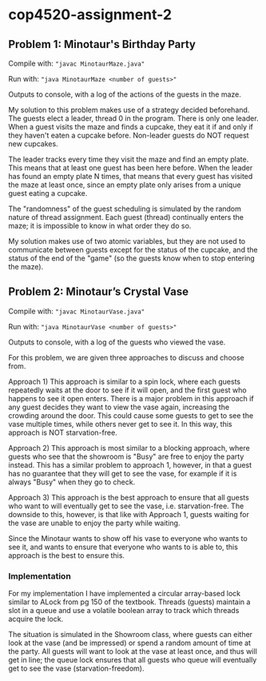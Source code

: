 # cop4520-assignment-2
## Problem 1: Minotaur's Birthday Party

Compile with:
  ```"javac MinotaurMaze.java"```

Run with: ```"java MinotaurMaze <number of guests>"```

Outputs to console, with a log of the actions of the guests in the maze.

My solution to this problem makes use of a strategy decided beforehand.
The guests elect a leader, thread 0 in the program. There is only one leader.
When a guest visits the maze and finds a cupcake, they eat it if and only if
they haven't eaten a cupcake before. Non-leader guests do NOT request new cupcakes.

The leader tracks every time they visit the maze and find an empty plate. This means that
at least one guest has been here before. When the leader has found an empty plate
N times, that means that every guest has visited the maze at least once, since
an empty plate only arises from a unique guest eating a cupcake.

The "randomness" of the guest scheduling is simulated by the random nature of thread
assignment. Each guest (thread) continually enters the maze; it is impossible to know
in what order they do so.

My solution makes use of two atomic variables, but they are not used to communicate between guests except for the status of the cupcake, and the status of the end of the "game" (so the guests know when to
stop entering the maze).


## Problem 2: Minotaur’s Crystal Vase

Compile with:
  ```"javac MinotaurVase.java"```

Run with: ```"java MinotaurVase <number of guests>"```

Outputs to console, with a log of the guests who viewed the vase.

For this problem, we are given three approaches to discuss and choose from.

Approach 1) This approach is similar to a spin lock, where each guests repeatedly
waits at the door to see if it will open, and the first guest who happens to see it
open enters.
There is a major problem in this approach if any guest decides they want to view
the vase again, increasing the crowding around the door. This could cause some guests
to get to see the vase multiple times, while others never get to see it. In this way,
this approach is NOT starvation-free.


Approach 2) This approach is most similar to a blocking approach, where guests
who see that the showroom is "Busy" are free to enjoy the party instead. This has
a similar problem to approach 1, however, in that a guest has no guarantee that
they will get to see the vase, for example if it is always "Busy" when they go
to check.


Approach 3) This approach is the best approach to ensure that all guests who want to
will eventually get to see the vase, i.e. starvation-free. The downside to this,
however, is that like with Approach 1, guests waiting for the vase are unable to
enjoy the party while waiting.

Since the Minotaur wants to show off his vase to everyone who wants to see it,
and wants to ensure that everyone who wants to is able to, this approach is the
best to ensure this.

### Implementation
For my implementation I have implemented a circular array-based lock similar
to ALock from pg 150 of the textbook. Threads (guests) maintain a slot in a queue and
use a volatile boolean array to track which threads acquire the lock.

The situation is simulated in the Showroom class, where guests can either look at the
vase (and be impressed) or spend a random amount of time at the party. All guests
will want to look at the vase at least once, and thus will get in line; the queue
lock ensures that all guests who queue will eventually get to see the vase (starvation-freedom).
